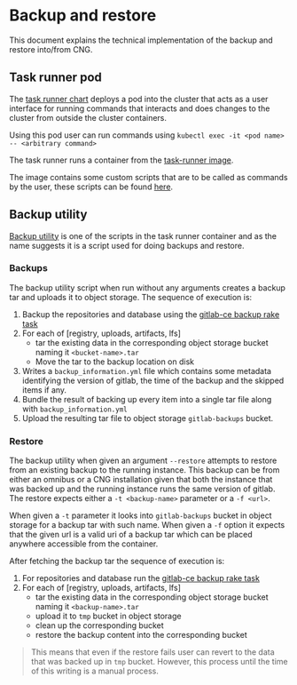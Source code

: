# Backup and restore

This document explains the technical implementation of the backup and restore into/from CNG.

## Task runner pod
The [task runner chart](../../charts/gitlab/charts/task-runner) deploys a pod into the cluster that acts as a user interface for running commands that interacts and does changes to the cluster from outside the cluster containers.

Using this pod user can run commands using `kubectl exec -it <pod name> -- <arbitrary command>`

The task runner runs a container from the [task-runner image](https://gitlab.com/gitlab-org/build/CNG/tree/master/gitlab-task-runner).

The image contains some custom scripts that are to be called as commands by the user, these scripts can be found [here](https://gitlab.com/gitlab-org/build/CNG/tree/master/gitlab-task-runner/scripts).

## Backup utility

[Backup utility](https://gitlab.com/gitlab-org/build/CNG/blob/master/gitlab-task-runner/scripts/bin/backup-utility) is one of the scripts
in the task runner container and as the name suggests it is a script used for doing backups and restore.

### Backups

The backup utility script when run without any arguments creates a backup tar and uploads it to object storage. The sequence of execution is:
1. Backup the repositories and database using the [gitlab-ce backup rake task](https://gitlab.com/gitlab-org/gitlab-ce/tree/master/lib/tasks/gitlab/backup.rb)
2. For each of [registry, uploads, artifacts, lfs]
   - tar the existing data in the corresponding object storage bucket naming it `<bucket-name>.tar`
   - Move the tar to the backup location on disk
3. Writes a `backup_information.yml` file which contains some metadata identifying the version of gitlab, the time of the backup and the skipped items if any.
4. Bundle the result of backing up every item into a single tar file along with `backup_information.yml`
5. Upload the resulting tar file to object storage `gitlab-backups` bucket.

### Restore

The backup utility when given an argument `--restore` attempts to restore from an existing backup to the running instance. This
backup can be from either an omnibus or a CNG installation given that both the instance that was
backed up and the running instance runs the same version of gitlab. The restore expects either a `-t <backup-name>` parameter
or a `-f <url>`.

When given a `-t` parameter it looks into `gitlab-backups` bucket in object storage for a backup tar with such name. When
given a `-f` option it expects that the given url is a valid uri of a backup tar which can be placed anywhere accessible from the container.

After fetching the backup tar the sequence of execution is:
1. For repositories and database run the [gitlab-ce backup rake task](https://gitlab.com/gitlab-org/gitlab-ce/tree/master/lib/tasks/gitlab/backup.rb)
2. For each of [registry, uploads, artifacts, lfs]
   - tar the existing data in the corresponding object storage bucket naming it `<backup-name>.tar`
   - upload it to `tmp` bucket in object storage
   - clean up the corresponding bucket
   - restore the backup content into the corresponding bucket

> This means that even if the restore fails user can revert to the data that was backed up in `tmp` bucket. However,
this process until the time of this writing is a manual process.
